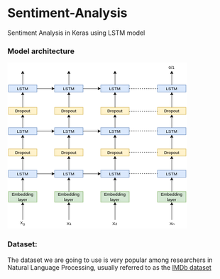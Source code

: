 # Sentiment-Analysis
Sentiment Analysis in Keras using LSTM model

### Model architecture

![](Images/Model_Architecture.png)

### Dataset:
The dataset we are going to use is very popular among researchers in Natural Language Processing, usually referred to as the [IMDb dataset](http://ai.stanford.edu/~amaas/data/sentiment/)
